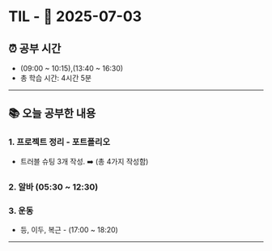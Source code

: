 # TIL - 📅 2025-07-03

## ⏰ 공부 시간
- (09:00 ~ 10:15),(13:40 ~ 16:30)
- 총 학습 시간: 4시간 5분
---

## 📚 오늘 공부한 내용
### 1. 프로젝트 정리 - 포트폴리오
- 트러블 슈팅 3개 작성. ➡️ (총 4가지 작성함)

### 2. 알바 (05:30 ~ 12:30)

### 3. 운동
- 등, 이두, 복근 - (17:00 ~ 18:20)

---
